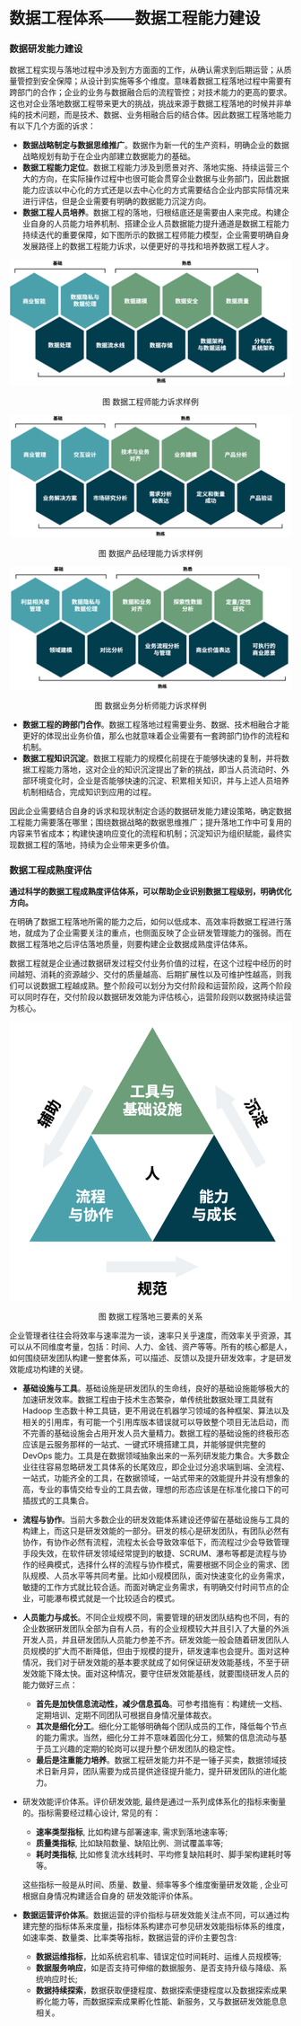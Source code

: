 数据工程体系——数据工程能力建设
=============

### 数据研发能力建设
数据工程实现与落地过程中涉及到方方面面的工作，从确认需求到后期运营；从质量管控到安全保障；从设计到实施等多个维度。意味着数据工程落地过程中需要有跨部门的合作；企业的业务与数据融合后的流程管控；对技术能力的更高的要求。这也对企业落地数据工程带来更大的挑战，挑战来源于数据工程落地的时候并非单纯的技术问题，而是技术、数据、业务相融合后的结合体。因此数据工程落地能力有以下几个方面的诉求： 

* **数据战略制定与数据思维推广**。数据作为新一代的生产资料，明确企业的数据战略规划有助于在企业内部建立数据能力的基础。
* **数据工程能力定位**。数据工程能力涉及到愿景对齐、落地实施、持续运营三个大的方向，在实际操作过程中也很可能会贯穿企业数据与业务部门，因此数据能力应该以中心化的方式还是以去中心化的方式需要结合企业内部实际情况来进行评估，但是企业需要有明确的数据能力沉淀方向。
* **数据工程人员培养**。数据工程的落地，归根结底还是需要由人来完成。构建企业自身的人员能力培养机制、搭建企业人员数据能力提升通道是数据工程能力持续迭代的重要保障，如下图所示的数据工程师能力模型，企业需要明确自身发展路径上的数据工程能力诉求，以便更好的寻找和培养数据工程人才。

![数据工程师能力诉求样例](image/数据工程师能力诉求样例.png)
<p align="center">图 数据工程师能力诉求样例</p>

![数据产品经理能力诉求样例](image/数据产品经理能力诉求样例.png)
<p align="center">图 数据产品经理能力诉求样例</p>

![数据业务分析师能力诉求样例](image/数据业务分析师能力诉求样例.png)
<p align="center">图 数据业务分析师能力诉求样例</p>

* **数据工程的跨部门合作**。数据工程落地过程需要业务、数据、技术相融合才能更好的体现出业务价值，那么也就意味着企业需要有一套跨部门协作的流程和机制。
* **数据工程知识沉淀**。数据工程能力的规模化前提在于能够快速的复制，并将数据工程能力落地，这对企业的知识沉淀提出了新的挑战，即当人员流动时、外部环境变化时，企业是否能够快速的沉淀、积累相关知识，并与上述人员培养机制相结合，完成知识到应用的过程。

因此企业需要结合自身的诉求和现状制定合适的数据研发能力建设策略，确定数据工程能力需要落在哪里；围绕数据战略的数据思维推广；提升落地工作中可复用的内容来节省成本；构建快速响应变化的流程和机制；沉淀知识为组织赋能，最终实现数据工程的落地，持续为企业带来更多价值。

### 数据工程成熟度评估

**通过科学的数据工程成熟度评估体系，可以帮助企业识别数据工程级别，明确优化方向。**

在明确了数据工程落地所需的能力之后，如何以低成本、高效率将数据工程进行落地，就成为了企业需要关注的重点，也侧面反映了企业研发管理能力的强弱。而在数据工程落地之后评估落地质量，则要构建企业数据成熟度评估体系。

数据工程就是企业通过数据研发过程交付业务价值的过程，在这个过程中经历的时间越短、消耗的资源越少、交付的质量越高、后期扩展性以及可维护性越高，则我们可以说数据工程越成熟。整个阶段可以划分为交付阶段和运营阶段，这两个阶段可以同时存在，交付阶段以数据研发效能为评估核心，运营阶段则以数据持续运营为核心。

![数据工程落地三要素的关系](image/数据工程落地三要素的关系.png)
<p align="center">图 数据工程落地三要素的关系</p>

企业管理者往往会将效率与速率混为一谈，速率只关乎速度，而效率关乎资源，其可以从不同维度考量，包括：时间、人力、金钱、资产等等。所有的核心都是人，如何围绕研发团队构建一整套体系，可以描述、反馈以及提升研发效率，才是研发效能成功构建的关键。

* **基础设施与工具**。基础设施是研发团队的生命线，良好的基础设施能够极大的加速研发效率。数据工程由于技术生态繁杂，单传统批数据处理工具就有 Hadoop 生态数十种工具链，更不用说在机器学习领域的各种框架、算法以及相关的引用库，有可能一个引用库版本错误就可以导致整个项目无法启动，而不完善的基础设施会占用开发人员大量精力。数据工程的基础设施的终极形态应该是云服务那样的一站式、一键式环境搭建工具，并能够提供完整的 DevOps 能力。工具是在数据领域抽象出来的一系列研发能力集合。大多数企业往往容易忽略研发工具体系的长尾效应，即企业过分追求端到端、全流程、一站式，功能齐全的工具，在数据领域，一站式带来的效能提升并没有想象的高，专业的事情交给专业的工具去做，理想的形态应该是在标准化接口下的可插拔式的工具集合。
* **流程与协作**。当前大多数企业的研发效能体系建设还停留在基础设施与工具的构建上，而这只是研发效能的一部分。研发的核心是研发团队，有团队必然有协作，有协作必然有流程，流程太长会导致效率低下，而流程过少会导致管理手段失效，在软件研发领域经常提到的敏捷、SCRUM、瀑布等都是流程与协作的经典模式，选择什么样的流程与协作模式，需要根据不同企业的需求、团队规模、人员水平等共同考量。比如小规模团队，面对快速变化的业务需求，敏捷的工作方式就比较合适。而面对确定业务需求，有明确交付时间节点的企业，可能瀑布模式就是一个比较适合的模式。
* **人员能力与成长**。不同企业规模不同，需要管理的研发团队结构也不同，有的企业数据研发团队全部为自有人员，有的企业规模较大并且引入了大量的外派开发人员，并且研发团队人员能力参差不齐。研发效能一般会随着研发团队人员规模的扩大而不断降低，但由于规模的提升，研发速率也会提升。面对这种情况，我们对于研发效能的基本要求就成了如何保证研发效能基线，不至于研发效能下降太快。面对这种情况，要守住研发效能基线，就要围绕研发人员的能力做好三点：
    * **首先是加快信息流动性，减少信息孤岛**。可参考措施有：构建统一文档、定期培训、定期不同团队可根据自身情况量体裁衣。
    * **其次是细化分工**。细化分工能够明确每个团队成员的工作，降低每个节点的能力需求。当然，细化分工并不意味着固化分工，频繁的信息流动与基于员工兴趣的定期的轮岗可以提升整个研发团队的稳定性。
    * **最后是注重能力培养**。数据工程研发能力并不是一锤子买卖，数据领域技术日新月异，团队需要为成员提供途径提升能力，提升研发团队的进化能力。
* 研发效能评价体系。评价研发效能, 最终是通过一系列成体系化的指标来衡量的。指标需要经过精心设计, 常见的有：
    * **速率类型指标**, 比如构建与部署速率, 需求到落地速率等;
    * **质量类指标**, 比如缺陷数量、缺陷比例、测试覆盖率等;
    * **耗时类指标**, 比如修复流水线耗时、平均修复缺陷耗时、脚手架构建耗时等等。

  这些指标一般是从时间、质量、数量、频率等多个维度衡量研发效能 , 企业可根据自身情况构建适合自身的 研发效能评价体系。
  
* **数据运营评价体系**。数据运营的评价指标与研发效能关注点不同，可以通过构建完整的指标体系来度量，指标体系构建亦可参见研发效能指标体系的维度，如速率类、数量类、比率类等指标，数据运营的评价主要包含:
    * **数据运维指标**，比如系统宕机率、错误定位时间耗时、运维人员规模等;
    * **数据服务响应**，如是否支持可伸缩的数据服务、是否支持升级与降级、系统响应时长;
    * **数据持续探索**，数据获取便捷程度、数据探索便捷程度以及数据探索成果孵化能力等，而数据探索成果孵化性能、新服务，又与数据研发效能息息相关。
